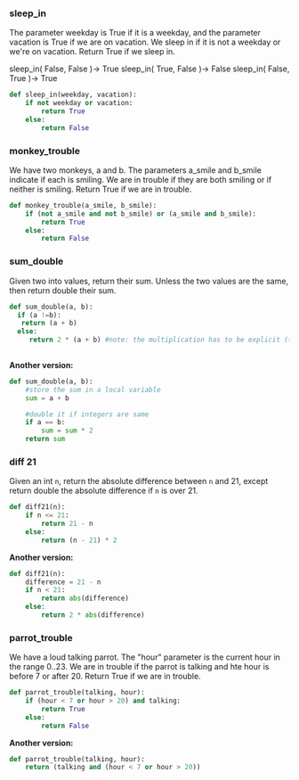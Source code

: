 
### sleep_in

The parameter weekday is True if it is a weekday, and the parameter vacation is True if we are on vacation. We sleep in if it is not a weekday or we're on vacation. Return True if we sleep in.

sleep_in( False, False )-> True
sleep_in( True, False )-> False
sleep_in( False, True )-> True

```python
def sleep_in(weekday, vacation):
    if not weekday or vacation:
        return True
    else:
        return False

```

### monkey_trouble

We have two monkeys, a and b. The parameters a_smile and b_smile indicate if each is smiling. We are in trouble if they are both smiling or if neither is smiling. Return True if we are in trouble.


```python
def monkey_trouble(a_smile, b_smile):
    if (not a_smile and not b_smile) or (a_smile and b_smile):
        return True
    else:
        return False

```

### sum_double

Given two into values, return their sum. Unless the two values are the same, then return double their sum.
```python
def sum_double(a, b):
  if (a !=b):
   return (a + b)
  else:
     return 2 * (a + b) #note: the multiplication has to be explicit (the *)
     
```
<strong>Another version:</strong>

```python
def sum_double(a, b):
    #store the sum in a local variable
    sum = a + b

    #double it if integers are same
    if a == b:
        sum = sum * 2
    return sum

```


### diff 21

Given an int `n`, return the absolute difference between `n` and 21, except return double the absolute difference if `n` is over 21.

```python
def diff21(n):
    if n <= 21:
        return 21 - n
    else:
        return (n - 21) * 2

```
<strong>Another version:</strong>

```python
def diff21(n):
    difference = 21 - n
    if n < 21:
        return abs(difference)
    else:
        return 2 * abs(difference)
```


### parrot_trouble

We have a loud talking parrot. The "hour" parameter is the current hour in the range 0..23. We are in trouble if the parrot is talking and hte hour is before 7 or after 20. Return True if we are in trouble.

```python
def parrot_trouble(talking, hour):
    if (hour < 7 or hour > 20) and talking:
        return True
    else:
        return False

```

<strong>Another version:</strong>

```python
def parrot_trouble(talking, hour):
    return (talking and (hour < 7 or hour > 20))

```

<!-- https://codingbat.com/prob/p124984 -->